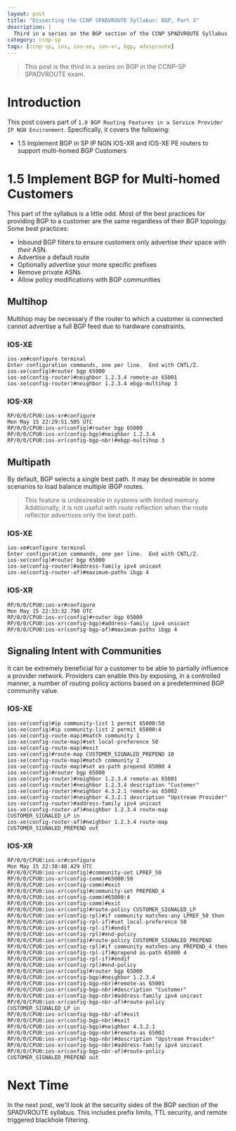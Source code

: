 ```yaml
---
layout: post
title: "Dissecting the CCNP SPADVROUTE Syllabus: BGP, Part 3"
description: |
  Third in a series on the BGP section of the CCNP SPADVROUTE Syllabus.
category: ccnp-sp
tags: [ccnp-sp, ios, ios-xe, ios-xr, bgp, advsproute]
---
```


> This post is the third in a series on BGP in the CCNP-SP SPADVROUTE
> exam.

# Introduction

This post covers part of `1.0 BGP Routing Features in a Service
Provider IP NGN Environment`.  Specifically, it covers the following:

* 1.5 Implement BGP in SP IP NGN IOS-XR and IOS-XE PE routers to support
  multi-homed BGP Customers

# 1.5 Implement BGP for Multi-homed Customers

This part of the syllabus is a little odd.  Most of the best practices
for providing BGP to a customer are the same regardless of their BGP
topology.  Some best practices:

* Inbound BGP filters to ensure customers only advertise _their_ space
  with _their_ ASN.
* Advertise a default route
* Optionally advertise your more specific prefixes
* Remove private ASNs
* Allow policy modifications with BGP communities

## Multihop

Multihop may be necessary if the router to which a customer is connected
cannot advertise a full BGP feed due to hardware constraints.

### IOS-XE

```
ios-xe#configure terminal
Enter configuration commands, one per line.  End with CNTL/Z.
ios-xe(config)#router bgp 65000
ios-xe(config-router)#neighbor 1.2.3.4 remote-as 65001
ios-xe(config-router)#neighbor 1.2.3.4 ebgp-multihop 3
```

### IOS-XR

```
RP/0/0/CPU0:ios-xr#configure
Mon May 15 22:29:51.505 UTC
RP/0/0/CPU0:ios-xr(config)#router bgp 65000
RP/0/0/CPU0:ios-xr(config-bgp)#neighbor 1.2.3.4
RP/0/0/CPU0:ios-xr(config-bgp-nbr)#ebgp-multihop 3
```

## Multipath

By default, BGP selects a single best path.  It may be desireable in
some scenarios to load balance multiple iBGP routes.

> This feature is undesireable in systems with limited memory.
> Additionally, it is not useful with route reflection when the route
> reflector advertises only the best path.

### IOS-XE

```
ios-xe#configure terminal
Enter configuration commands, one per line.  End with CNTL/Z.
ios-xe(config)#router bgp 65000
ios-xe(config-router)#address-family ipv4 unicast
ios-xe(config-router-af)#maximum-paths ibgp 4
```

### IOS-XR

```
RP/0/0/CPU0:ios-xr#configure
Mon May 15 22:33:32.790 UTC
RP/0/0/CPU0:ios-xr(config)#router bgp 65000
RP/0/0/CPU0:ios-xr(config-bgp)#address-family ipv4 unicast
RP/0/0/CPU0:ios-xr(config-bgp-af)#maximum-paths ibgp 4
```

## Signaling Intent with Communities

It can be extremely beneficial for a customer to be able to partially
influence a provider network.  Providers can enable this by exposing,
in a controlled manner, a number of routing policy actions based on a
predetermined BGP community value.

### IOS-XE

```
ios-xe(config)#ip community-list 1 permit 65000:50
ios-xe(config)#ip community-list 2 permit 65000:4
ios-xe(config-route-map)#match community 1
ios-xe(config-route-map)#set local-preference 50
ios-xe(config-route-map)#exit
ios-xe(config)#route-map CUSTOMER_SIGNALED_PREPEND 10
ios-xe(config-route-map)#match community 2
ios-xe(config-route-map)#set as-path prepend 65000 4
ios-xe(config)#router bgp 65000
ios-xe(config-router)#neighbor 1.2.3.4 remote-as 65001
ios-xe(config-router)#neighbor 1.2.3.4 description "Customer"
ios-xe(config-router)#neighbor 4.3.2.1 remote-as 65002
ios-xe(config-router)#neighbor 4.3.2.1 description "Upstream Provider"
ios-xe(config-router)#address-family ipv4 unicast
ios-xe(config-router-af)#neighbor 1.2.3.4 route-map CUSTOMER_SIGNALED_LP in
ios-xe(config-router-af)#neighbor 1.2.3.4 route-map CUSTOMER_SIGNALED_PREPEND out
```

### IOS-XR

```
RP/0/0/CPU0:ios-xr#configure
Mon May 15 22:38:48.429 UTC
RP/0/0/CPU0:ios-xr(config)#community-set LPREF_50
RP/0/0/CPU0:ios-xr(config-comm)#65000:50
RP/0/0/CPU0:ios-xr(config-comm)#exit
RP/0/0/CPU0:ios-xr(config)#community-set PREPEND_4
RP/0/0/CPU0:ios-xr(config-comm)#65000:4
RP/0/0/CPU0:ios-xr(config-comm)#exit
RP/0/0/CPU0:ios-xr(config)#route-policy CUSTOMER_SIGNALED_LP
RP/0/0/CPU0:ios-xr(config-rpl)#if community matches-any LPREF_50 then
RP/0/0/CPU0:ios-xr(config-rpl-if)#set local-preference 50
RP/0/0/CPU0:ios-xr(config-rpl-if)#endif
RP/0/0/CPU0:ios-xr(config-rpl)#end-policy
RP/0/0/CPU0:ios-xr(config)#route-policy CUSTOMER_SIGNALED_PREPEND
RP/0/0/CPU0:ios-xr(config-rpl)#if community matches-any PREPEND_4 then
RP/0/0/CPU0:ios-xr(config-rpl-if)#prepend as-path 65000 4
RP/0/0/CPU0:ios-xr(config-rpl-if)#endif
RP/0/0/CPU0:ios-xr(config-rpl)#end-policy
RP/0/0/CPU0:ios-xr(config)#router bgp 65000
RP/0/0/CPU0:ios-xr(config-bgp)#neighbor 1.2.3.4
RP/0/0/CPU0:ios-xr(config-bgp-nbr)#remote-as 65001
RP/0/0/CPU0:ios-xr(config-bgp-nbr)#description "Customer"
RP/0/0/CPU0:ios-xr(config-bgp-nbr)#address-family ipv4 unicast
RP/0/0/CPU0:ios-xr(config-bgp-nbr-af)#route-policy CUSTOMER_SIGNALED_LP in
RP/0/0/CPU0:ios-xr(config-bgp-nbr-af)#exit
RP/0/0/CPU0:ios-xr(config-bgp-nbr)#exit
RP/0/0/CPU0:ios-xr(config-bgp)#neighbor 4.3.2.1
RP/0/0/CPU0:ios-xr(config-bgp-nbr)#remote-as 65002
RP/0/0/CPU0:ios-xr(config-bgp-nbr)#description "Upstream Provider"
RP/0/0/CPU0:ios-xr(config-bgp-nbr)#address-family ipv4 unicast
RP/0/0/CPU0:ios-xr(config-bgp-nbr-af)#route-policy CUSTOMER_SIGNALED_PREPEND out
```

# Next Time

In the next post, we'll look at the security sides of the BGP section
of the SPADVROUTE syllabus.  This includes prefix limits, TTL security,
and remote triggered blackhole filtering.